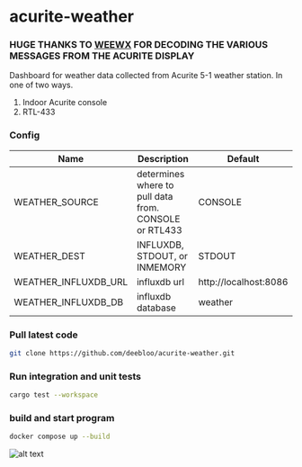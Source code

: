 # acurite-weather

### HUGE THANKS TO [WEEWX](http://weewx.com/) FOR DECODING THE VARIOUS MESSAGES FROM THE ACURITE DISPLAY

Dashboard for weather data collected from Acurite 5-1 weather station. In one of two ways.

1. Indoor Acurite console
2. RTL-433

### Config

| Name                 | Description                                           | Default               |
| -------------------- | ----------------------------------------------------- | --------------------- |
| WEATHER_SOURCE       | determines where to pull data from. CONSOLE or RTL433 | CONSOLE               |
| WEATHER_DEST         | INFLUXDB, STDOUT, or INMEMORY | STDOUT                | STDOUT                |
| WEATHER_INFLUXDB_URL | influxdb url                                          | http://localhost:8086 |
| WEATHER_INFLUXDB_DB  | influxdb database                                     | weather               |

### Pull latest code

```BASH
git clone https://github.com/deebloo/acurite-weather.git
```

### Run integration and unit tests

```BASH
cargo test --workspace
```

### build and start program

```BASH
docker compose up --build
```

![alt text](images/dashboard_2.png)
